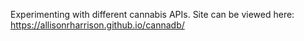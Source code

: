 Experimenting with different cannabis APIs. Site can be viewed here: https://allisonrharrison.github.io/cannadb/
